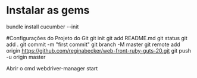 # Instalar as gems

bundle install
cucumber --init

#Configurações do Projeto do Git
git init
git add README.md
git status
git add .
git commit -m "first commit"
git branch -M master
git remote add origin https://github.com/reginabecker/web-front-ruby-guts-20.git
git push -u origin master

Abrir o cmd
webdriver-manager start